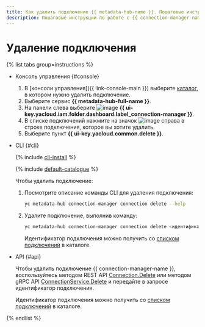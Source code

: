 ```yaml
---
title: Как удалить подключение {{ metadata-hub-name }}. Пошаговые инструкции
description: Пошаговые инструкции по работе с {{ connection-manager-name }} в {{ yandex-cloud }}. Из статьи вы узнаете, как удалять подключения.
---
```


# Удаление подключения


{% list tabs group=instructions %}

- Консоль управления {#console}

    1. В [консоли управления]({{ link-console-main }}) выберите [каталог](../../resource-manager/concepts/resources-hierarchy.md#folder), в котором нужно удалить подключение.
    1. Выберите сервис **{{ metadata-hub-full-name }}**.
    1. На панели слева выберите ![image](../../_assets/console-icons/plug-connection.svg) **{{ ui-key.yacloud.iam.folder.dashboard.label_connection-manager }}**.
    1. В списке подключений нажмите на значок ![image](../../_assets/console-icons/ellipsis.svg) справа в строке подключения, которое вы хотите удалить.
    1. Выберите пункт **{{ ui-key.yacloud.common.delete }}**.

- CLI {#cli}

  {% include [cli-install](../../_includes/cli-install.md) %}

  {% include [default-catalogue](../../_includes/default-catalogue.md) %}
  
  Чтобы удалить подключение:

  1. Посмотрите описание команды CLI для удаления подключения:

      ```bash
      yc metadata-hub connection-manager connection delete --help
      ```

  1. Удалите подключение, выполнив команду:
      
      ```bash
      yc metadata-hub connection-manager connection delete <идентификатор_подключения>
      ```

      Идентификатор подключения можно получить со [списком подключений](view-connection.md#connection-list) в каталоге.

- API {#api}
  
  Чтобы удалить подключение {{ connection-manager-name }}, воспользуйтесь методом REST API [Connection.Delete](../api-ref/Connection/delete.md) или методом gRPC API [ConnectionService.Delete](../api-ref/grpc/Connection/delete.md) и передайте в запросе идентификатор подключения.

  Идентификатор подключения можно получить со [списком подключений](view-connection.md#connection-list) в каталоге.

{% endlist %}
